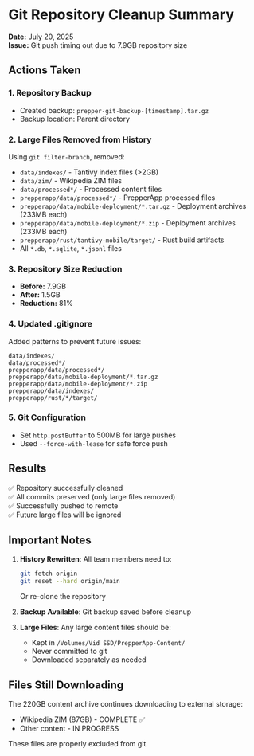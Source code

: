 # Git Repository Cleanup Summary

**Date:** July 20, 2025  
**Issue:** Git push timing out due to 7.9GB repository size

## Actions Taken

### 1. Repository Backup
- Created backup: `prepper-git-backup-[timestamp].tar.gz`
- Backup location: Parent directory

### 2. Large Files Removed from History
Using `git filter-branch`, removed:
- `data/indexes/` - Tantivy index files (>2GB)
- `data/zim/` - Wikipedia ZIM files
- `data/processed*/` - Processed content files
- `prepperapp/data/processed*/` - PrepperApp processed files
- `prepperapp/data/mobile-deployment/*.tar.gz` - Deployment archives (233MB each)
- `prepperapp/data/mobile-deployment/*.zip` - Deployment archives (233MB each)
- `prepperapp/rust/tantivy-mobile/target/` - Rust build artifacts
- All `*.db`, `*.sqlite`, `*.jsonl` files

### 3. Repository Size Reduction
- **Before:** 7.9GB
- **After:** 1.5GB
- **Reduction:** 81%

### 4. Updated .gitignore
Added patterns to prevent future issues:
```
data/indexes/
data/processed*/
prepperapp/data/processed*/
prepperapp/data/mobile-deployment/*.tar.gz
prepperapp/data/mobile-deployment/*.zip
prepperapp/data/indexes/
prepperapp/rust/*/target/
```

### 5. Git Configuration
- Set `http.postBuffer` to 500MB for large pushes
- Used `--force-with-lease` for safe force push

## Results
✅ Repository successfully cleaned  
✅ All commits preserved (only large files removed)  
✅ Successfully pushed to remote  
✅ Future large files will be ignored

## Important Notes

1. **History Rewritten**: All team members need to:
   ```bash
   git fetch origin
   git reset --hard origin/main
   ```
   Or re-clone the repository

2. **Backup Available**: Git backup saved before cleanup

3. **Large Files**: Any large content files should be:
   - Kept in `/Volumes/Vid SSD/PrepperApp-Content/`
   - Never committed to git
   - Downloaded separately as needed

## Files Still Downloading
The 220GB content archive continues downloading to external storage:
- Wikipedia ZIM (87GB) - COMPLETE ✅
- Other content - IN PROGRESS

These files are properly excluded from git.
